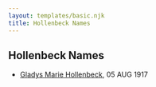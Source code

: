 ```yaml
---
layout: templates/basic.njk
title: Hollenbeck Names
---
```

## Hollenbeck Names
- [Gladys Marie Hollenbeck](/people/5/52265274), 05 AUG 1917